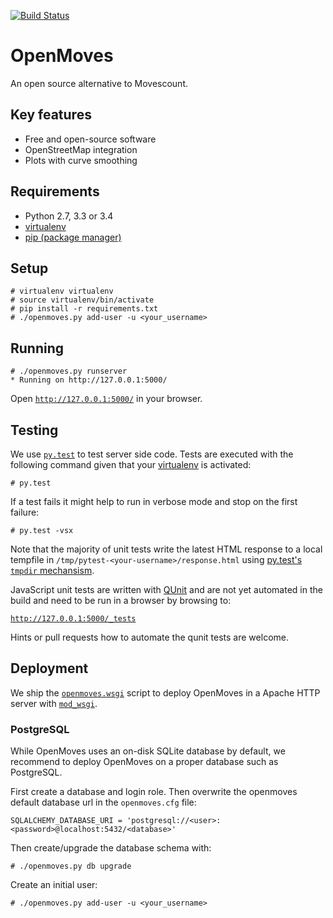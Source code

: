 [![Build Status](https://travis-ci.org/bwaldvogel/openmoves.png?branch=master)](https://travis-ci.org/bwaldvogel/openmoves)

# OpenMoves #
An open source alternative to Movescount.


## Key features ##
 - Free and open-source software
 - OpenStreetMap integration
 - Plots with curve smoothing


## Requirements ##
 - Python 2.7, 3.3 or 3.4
 - [virtualenv][virtualenv]
 - [pip (package manager)][pip]


## Setup ##

```
# virtualenv virtualenv
# source virtualenv/bin/activate
# pip install -r requirements.txt
# ./openmoves.py add-user -u <your_username>
```


## Running ##
```
# ./openmoves.py runserver
* Running on http://127.0.0.1:5000/
```

Open [`http://127.0.0.1:5000/`](http://127.0.0.1:5000/) in your browser.


## Testing ##

We use [`py.test`][pytest] to test server side code. Tests are executed with the following command given that your [virtualenv][virtualenv] is activated:
```
# py.test
```

If a test fails it might help to run in verbose mode and stop on the first failure:
```
# py.test -vsx
```

Note that the majority of unit tests write the latest HTML response to a local tempfile in `/tmp/pytest-<your-username>/response.html` using [py.test's `tmpdir` mechansism][pytest-tmpdir].

JavaScript unit tests are written with [QUnit][qunit] and are not yet automated in the build and need to be run in a browser by browsing to:

[`http://127.0.0.1:5000/_tests`](http://127.0.0.1/_tests)

Hints or pull requests how to automate the qunit tests are welcome.


## Deployment ##

We ship the [`openmoves.wsgi`][openmoves.wsgi] script to deploy OpenMoves in a Apache HTTP server with [`mod_wsgi`][modwsgi].

### PostgreSQL ###

While OpenMoves uses an on-disk SQLite database by default, we recommend to
deploy OpenMoves on a proper database such as PostgreSQL.

First create a database and login role.
Then overwrite the openmoves default database url in the `openmoves.cfg` file:

```
SQLALCHEMY_DATABASE_URI = 'postgresql://<user>:<password>@localhost:5432/<database>'
```

Then create/upgrade the database schema with:
```
# ./openmoves.py db upgrade
```

Create an initial user:
```
# ./openmoves.py add-user -u <your_username>
```


[pip]: http://en.wikipedia.org/wiki/Pip_%28package_manager%29
[virtualenv]: https://virtualenv.readthedocs.org/en/latest/
[openmoves.wsgi]: https://github.com/bwaldvogel/openmoves/blob/master/openmoves.wsgi
[modwsgi]: https://code.google.com/p/modwsgi/
[pytest]: https://pytest.org/
[pytest-tmpdir]: https://pytest.org/latest/tmpdir.html
[qunit]: https://qunitjs.com/
